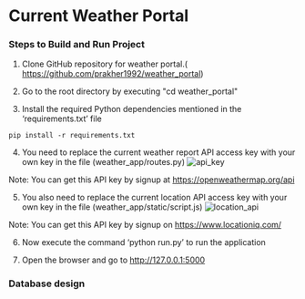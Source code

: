 # Current Weather Portal
### Steps to Build  and Run Project
1. Clone GitHub repository  for weather portal.( https://github.com/prakher1992/weather_portal)

2. Go to the root directory by executing "cd weather_portal"

3. Install the required Python dependencies mentioned in the ‘requirements.txt’ file
```
pip install -r requirements.txt
```
4. You need to replace the current weather report API access key with your own key in the file (weather_app/routes.py)
![api_key](https://github.com/prakher1992/weather_portal/assets/23658440/d6b4167d-fe15-41b7-9fea-08b83ccdf586)

 Note: You can get this API key by signup at https://openweathermap.org/api
 
5. You also need to replace the current location API access key with your own key in the file (weather_app/static/script.js)
![location_api](https://github.com/prakher1992/weather_portal/assets/23658440/8c25158b-ad70-497a-88b3-72474d0ac9e7)

Note: You can get this API key by signup on  https://www.locationiq.com/

6. Now execute the command ‘python run.py’ to run the application

7. Open the browser and go to http://127.0.0.1:5000

### Database design
